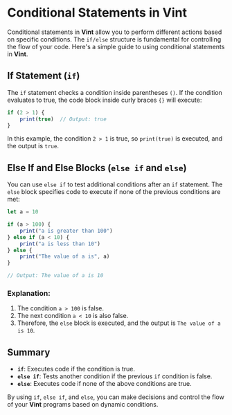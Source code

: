 # Conditional Statements in Vint

Conditional statements in **Vint** allow you to perform different actions based on specific conditions. The `if/else` structure is fundamental for controlling the flow of your code. Here's a simple guide to using conditional statements in **Vint**.

## If Statement (`if`)

The `if` statement checks a condition inside parentheses `()`. If the condition evaluates to true, the code block inside curly braces `{}` will execute:

```js
if (2 > 1) {
    print(true)  // Output: true
}
```

In this example, the condition `2 > 1` is true, so `print(true)` is executed, and the output is `true`.

## Else If and Else Blocks (`else if` and `else`)

You can use `else if` to test additional conditions after an `if` statement. The `else` block specifies code to execute if none of the previous conditions are met:

```js
let a = 10

if (a > 100) {
    print("a is greater than 100")
} else if (a < 10) {
    print("a is less than 10")
} else {
    print("The value of a is", a)
}

// Output: The value of a is 10
```

### Explanation:
1. The condition `a > 100` is false.
2. The next condition `a < 10` is also false.
3. Therefore, the `else` block is executed, and the output is `The value of a is 10`.

## Summary

- **`if`**: Executes code if the condition is true.
- **`else if`**: Tests another condition if the previous `if` condition is false.
- **`else`**: Executes code if none of the above conditions are true.

By using `if`, `else if`, and `else`, you can make decisions and control the flow of your **Vint** programs based on dynamic conditions.